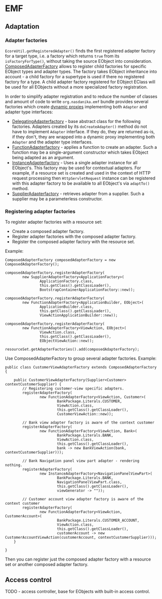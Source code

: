 # EMF

## Adaptation

### Adapter factories

``EcoreUtil.getRegisteredAdapter()`` finds the first registered adapter factory for a target type, i.e. a factory which returns ``true`` from its ``isFactoryForType()``, without taking the source EObject into consideration. 
[ComposedAdapterFactory](apidocs/org.nasdanika.emf/apidocs/index.html?org/nasdanika/emf/ComposedAdapterFactory.html) allows to register child factories for specific EObject types and adapter types. 
The factory takes EObject inheritance into account - a child factory for a supertype is used if there no registered factory for a type.
A child adapter factory registered for EObject EClass will be used for all EObjects without a more specialized factory registration.

In order to simplify adapter registration and to reduce the number of classes and amount of code to write ``org.nasdanika.emf`` bundle provides several factories which create [dynamic proxies](https://docs.oracle.com/javase/8/docs/technotes/guides/reflection/proxy.html) implementing both ``Adapter`` and adapter type interfaces:

* [DelegatingAdapterfactory](apidocs/org.nasdanika.emf/apidocs/index.html?org/nasdanika/emf/DelegatingAdapterFactory.html) - base abstract class for the following factories. Adapters created by its ``doCreateAdapter()`` method do not have to implement ``Adapter`` interface. If they do, they are returned as-is, if they don't, they are wrapped into a dynamic proxy implementing both ``Adapter`` and the adapter type interfaces.
* [FunctionAdapterfactory](apidocs/org.nasdanika.emf/apidocs/index.html?org/nasdanika/emf/FunctionAdapterFactory.html) - applies a function to create an adapter. Such a function may be a single-argument constructor which takes EObject being adapted as an argument.
* [InstanceAdapterfactory](apidocs/org.nasdanika.emf/apidocs/index.html?org/nasdanika/emf/InstanceAdapterFactory.html) - Uses a single adapter instance for all EObject's. This factory may be used for contextual adapters. For example, if a resource set is created and used in the context of HTTP request processing then ``HttpServletRequest`` instance can be registered with this adapter factory to be available to all EObject's via ``adaptTo()`` method.
* [SupplierAdapterfactory](apidocs/org.nasdanika.emf/apidocs/index.html?org/nasdanika/emf/SupplierAdapterFactory.html) - retrieves adapter from a supplier. Such a supplier may be a parameterless constructor.
      
### Registering adapter factories

To register adapter factories with a resource set:
* Create a composed adapter factory.
* Register adapter factories with the composed adapter factory.
* Register the composed adapter factory with the resource set.

Example:

```
ComposedAdapterFactory composedAdapterFactory = new ComposedAdapterFactory();

composedAdapterFactory.registerAdapterFactory(
		new SupplierAdapterFactory<ApplicationFactory>(
				ApplicationFactory.class, 
				this.getClass().getClassLoader(), 
				BootstrapContainerApplicationFactory::new));
		
composedAdapterFactory.registerAdapterFactory(
		new FunctionAdapterFactory<ApplicationBuilder, EObject>(
				ApplicationBuilder.class, 
				this.getClass().getClassLoader(), 
				ViewActionApplicationBuilder::new));
		
composedAdapterFactory.registerAdapterFactory(
		new FunctionAdapterFactory<ViewAction, EObject>(
				ViewAction.class, 
				this.getClass().getClassLoader(), 
				EObjectViewAction::new));
		
resourceSet.getAdapterFactories().add(composedAdapterFactory);						
```

Use ComposedAdapterFactory to group several adapter factories. Example:

```
public class CustomerViewAdapterFactory extends ComposedAdapterFactory {
	
	public CustomerViewAdapterFactory(Supplier<Customer> contextCustomerSupplier) {
		// Registering customer-view specific adapters.
		registerAdapterFactory(
				new FunctionAdapterFactory<ViewAction, Customer>(
						BankPackage.Literals.CUSTOMER, 
						ViewAction.class, 
						this.getClass().getClassLoader(), 
						CustomerViewAction::new));
		
		// Bank view adapter factory is aware of the context customer
		registerAdapterFactory(
				new FunctionAdapterFactory<ViewAction, Bank>(
						BankPackage.Literals.BANK,
						ViewAction.class, 
						this.getClass().getClassLoader(), 
						bank -> new BankViewAction(bank, contextCustomerSupplier)));
		
		// Bank Navigation panel view part adapter - rendering nothing.
		registerAdapterFactory(
				new InstanceAdapterFactory<NavigationPanelViewPart>(
						BankPackage.Literals.BANK,
						NavigationPanelViewPart.class, 
						this.getClass().getClassLoader(), 
						viewGenerator -> ""));
		
		// Customer account view adapter factory is aware of the context customer
		registerAdapterFactory(
				new FunctionAdapterFactory<ViewAction, CustomerAccount>(
						BankPackage.Literals.CUSTOMER_ACCOUNT,
						ViewAction.class, 
						this.getClass().getClassLoader(), 
						customerAccount -> new CustomerAccountViewAction(customerAccount, contextCustomerSupplier)));		
	}

}
```

Then you can register just the composed adapter factory with a resource set or another composed adapter factory.

## Access control

TODO - access controller, base for EObjects with built-in access control.

